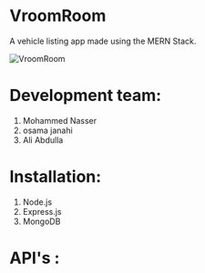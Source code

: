 # VroomRoom
A vehicle listing app made using the MERN Stack.

![VroomRoom](https://i.imgur.com/wPMlAub.png)


# Development team:
1. Mohammed Nasser
2. osama janahi
3. Ali Abdulla


# Installation:
1. Node.js
2. Express.js
3. MongoDB



# API's :

